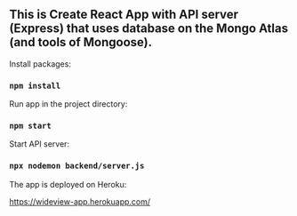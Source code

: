 ## This is Create React App with API server (Express) that uses database on the Mongo Atlas (and tools of Mongoose).

Install packages: 

### `npm install`

Run app in the project directory:

### `npm start`

Start API server:

### `npx nodemon backend/server.js`


The app is deployed on Heroku:

https://wideview-app.herokuapp.com/ 
